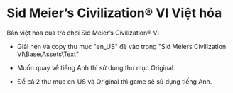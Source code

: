 # Sid Meier’s Civilization® VI Việt hóa
Bản việt hóa của trò chơi Sid Meier’s Civilization® VI

- Giải nén và copy thư mục "en_US" đè vào trong "Sid Meiers Civilization VI\Base\Assets\Text"

- Muốn quay về tiếng Anh thì sử dụng thư mục Original.

- Để cả 2 thư mục en_US và Original thì game sẽ sử dụng tiếng Anh.
